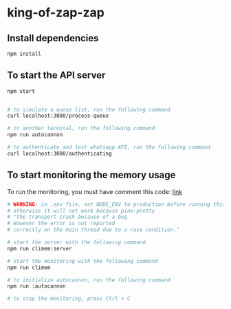 # king-of-zap-zap

## Install dependencies

```bash
npm install
```

## To start the API server

```bash
npm start


# to simulate a queue list, run the following command
curl localhost:3000/process-queue

# in another terminal, run the following command
npm run autocannon

# to authenticate and test whatsapp API, run the following command
curl localhost:3000/authenticating
```

## To start monitoring the memory usage


To run the monitoring, you must have comment this code: [link](https://github.com/anopszetex/king-of-zap-zap/blob/main/src/routes/index.js#L59-L60)

```sh
# WARNING: in .env file, set NODE_ENV to production before running this command, 
# otherwise it will not work because pino-pretty 
# "the transport crash because of a bug  
# However the error is not reported 
# correctly on the main thread due to a race condition."

# start the server with the following command
npm run climem:server

# start the monitoring with the following command
npm run climem

# to initialize autocannon, run the following command
npm run :autocannon

# to stop the monitoring, press Ctrl + C
```
